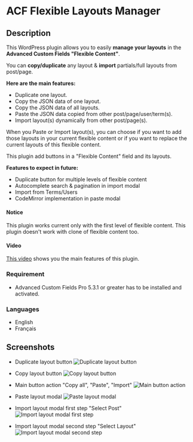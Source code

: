 # ACF Flexible Layouts Manager

## Description

This WordPress plugin allows you to easily **manage your layouts** in the **Advanced Custom Fields "Flexible Content"**.

You can **copy/duplicate** any layout & **import** partials/full layouts from post/page.

**Here are the main features:**

* Duplicate one layout.
* Copy the JSON data of one layout.
* Copy the JSON data of all layouts.
* Paste the JSON data copied from other post/page/user/term(s).
* Import layout(s) dynamically from other post/page(s).

When you Paste or Import layout(s), you can choose if you want to add those layouts in your current flexible content or if you want to replace the current layouts of this flexible content.

This plugin add buttons in a "Flexible Content" field and its layouts.

**Features to expect in future:**

* Duplicate button for multiple levels of flexible content
* Autocomplete search & pagination in import modal
* Import from Terms/Users
* CodeMirror implementation in paste modal

#### Notice

This plugin works current only with the first level of flexible content.
This plugin doesn't work with clone of flexible content too.

#### Video

[This video](https://youtu.be/2SpCRCse_g0) shows you the main features of this plugin.

### Requirement

* Advanced Custom Fields Pro 5.3.1 or greater has to be installed and activated.

### Languages

* English
* Français

## Screenshots

* Duplicate layout button
![Duplicate layout button](https://github.com/valentin-pellegrin/acf-flexible-layouts-manager/blob/master/assets/screenshots/duplicate-hover.png "Duplicate layout button")

* Copy layout button
![Copy layout button](https://github.com/valentin-pellegrin/acf-flexible-layouts-manager/blob/master/assets/screenshots/copy-hover.png "Copy layout button")

* Main button action "Copy all", "Paste", "Import"
![Main button action](https://github.com/valentin-pellegrin/acf-flexible-layouts-manager/blob/master/assets/screenshots/add-button.png "Main button action")

* Paste layout modal
![Paste layout modal](https://github.com/valentin-pellegrin/acf-flexible-layouts-manager/blob/master/assets/screenshots/past-layout.png "Paste layout modal")

* Import layout modal first step "Select Post"
![Import layout modal first step](https://github.com/valentin-pellegrin/acf-flexible-layouts-manager/blob/master/assets/screenshots/import-select-post.png "Import layout modal first step")

* Import layout modal second step "Select Layout"
![Import layout modal second step](https://github.com/valentin-pellegrin/acf-flexible-layouts-manager/blob/master/assets/screenshots/import-select-layout.png "Import layout modal second step")